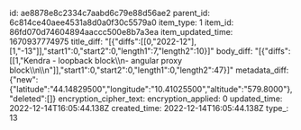 id: ae8878e8c2334c7aabd6c79e88d56ae2
parent_id: 6c814ce40aee4531a8d0a0f30c5579a0
item_type: 1
item_id: 86fd070d74604894aaccc500e8b7a3ea
item_updated_time: 1670937774975
title_diff: "[{\"diffs\":[[0,\"2022-12\"],[1,\"-13\"]],\"start1\":0,\"start2\":0,\"length1\":7,\"length2\":10}]"
body_diff: "[{\"diffs\":[[1,\"Kendra - loopback block\\\n- angular proxy block\\\n\\\n\"]],\"start1\":0,\"start2\":0,\"length1\":0,\"length2\":47}]"
metadata_diff: {"new":{"latitude":"44.14829500","longitude":"10.41025500","altitude":"579.8000"},"deleted":[]}
encryption_cipher_text: 
encryption_applied: 0
updated_time: 2022-12-14T16:05:44.138Z
created_time: 2022-12-14T16:05:44.138Z
type_: 13